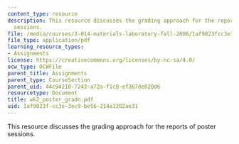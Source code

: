 ```yaml
---
content_type: resource
description: This resource discusses the grading approach for the reports of poster
  sessions.
file: /media/courses/3-014-materials-laboratory-fall-2006/1af9023fcc3e3ec9be56214a1202ae31_wk2_poster_gradn.pdf
file_type: application/pdf
learning_resource_types:
- Assignments
license: https://creativecommons.org/licenses/by-nc-sa/4.0/
ocw_type: OCWFile
parent_title: Assignments
parent_type: CourseSection
parent_uid: 44c94210-7243-a72a-f1c8-ef367de020d6
resourcetype: Document
title: wk2_poster_gradn.pdf
uid: 1af9023f-cc3e-3ec9-be56-214a1202ae31
---
```

This resource discusses the grading approach for the reports of poster sessions.